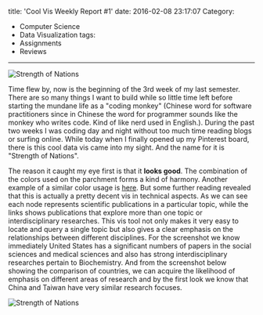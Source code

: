 title: 'Cool Vis Weekly Report #1'
date: 2016-02-08 23:17:07
Category:
- Computer Science
- Data Visualization
tags:
- Assignments
- Reviews
---

![Strength of Nations](/blog/images/sonus.png)

Time flew by, now is the beginning of the 3rd week of my last semester. There are so many things I want to build while so little time left before starting the mundane life as a "coding monkey" (Chinese word for software practitioners since in Chinese the word for programmer sounds like the monkey who writes code. Kind of like nerd used in English.). During the past two weeks I was coding day and night without too much time reading blogs or surfing online. While today when I finally opened up my Pinterest board, there is this cool data vis came into my sight. And the name for it is "Strength of Nations".

The reason it caught my eye first is that it **looks good**. The combination of the colors used on the parchment forms a kind of harmony. Another example of a similar color usage is [here](http://ethanschoonover.com/solarized). But some further reading revealed that this is actually a pretty decent vis in technical aspects. As we can see each node represents scientific publications in a particular topic, while the links shows publications that explore more than one topic or interdisciplinary researches. This vis tool not only makes it very easy to locate and query a single topic but also gives a clear emphasis on the relationships between different disciplines. For the screenshot we know immediately United States has a significant numbers of papers in the social sciences and medical sciences and also has strong interdisciplinary researches pertain to Biochemistry. And from the screenshot below showing the comparison of countries, we can acquire the likelihood of emphasis on different areas of research and by the first look we know that China and Taiwan have very similar research focuses.

![Strength of Nations](/blog/images/strengthofnations.png)
